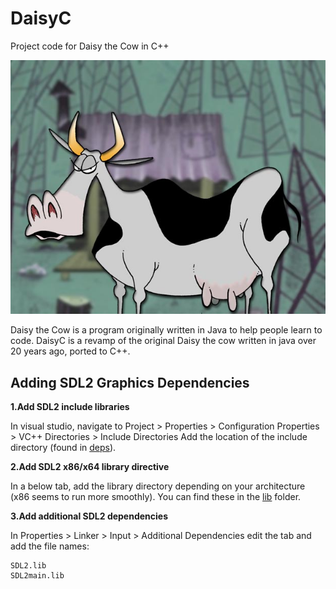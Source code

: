 # DaisyC

Project code for Daisy the Cow in C++

![Daisy the cow game](https://github.com/ch1ru/DaisyC/blob/master/Media/cow_eyes_open.png)

Daisy the Cow is a program originally written in Java to help people learn to code. DaisyC is a revamp of the original Daisy the cow written in java over 20 years ago, ported to C++.

## Adding SDL2 Graphics Dependencies

**1.Add SDL2 include libraries**

In visual studio, navigate to Project > Properties > Configuration Properties > VC++ Directories > Include Directories
Add the location of the include directory (found in [deps](https://github.com/ch1ru/DaisyC/tree/master/deps)).

**2.Add SDL2 x86/x64 library directive**

In a below tab, add the library directory depending on your architecture (x86 seems to run more smoothly). You can find these in the [lib](https://github.com/ch1ru/DaisyC/tree/master/deps/lib) folder.

**3.Add additional SDL2 dependencies**

In Properties > Linker > Input > Additional Dependencies 
edit the tab and add the file names:
```
SDL2.lib
SDL2main.lib
```
